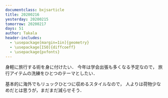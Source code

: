 ```yaml
---
documentclass: bxjsarticle
title: 20200216
yesterday: 20200215
tomorrow: 20200217
days: 51
author: Takala
header-includes:
  - \usepackage[margin=1in]{geometry}
  - \usepackage[ISO]{diffcoeff}
  - \usepackage{pxfonts}
---
```


身軽に旅行する術を身に付けたい．
今年は学会出張も多くなる予定なので，
旅行アイテムの洗練をひとつのテーマとしたい．

基本的に海外でもリュックひとつに収めるスタイルなので，
人よりは荷物少なめだとは思うが，まだまだ減らせそう．

